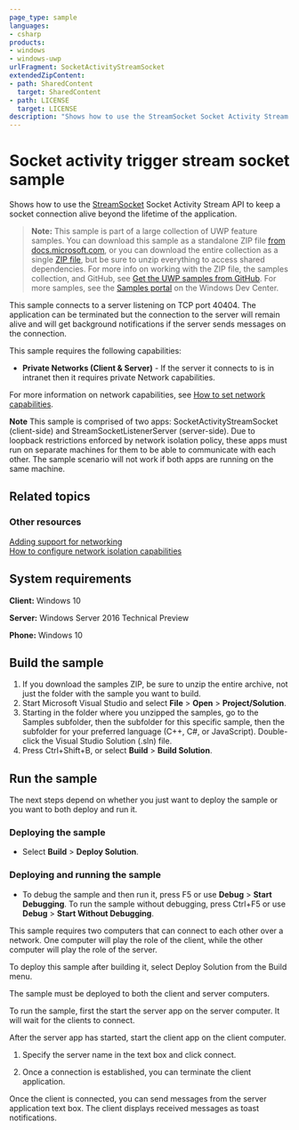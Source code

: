 ```yaml
---
page_type: sample
languages:
- csharp
products:
- windows
- windows-uwp
urlFragment: SocketActivityStreamSocket
extendedZipContent:
- path: SharedContent
  target: SharedContent
- path: LICENSE
  target: LICENSE
description: "Shows how to use the StreamSocket Socket Activity Stream API to keep a socket connection alive beyond the lifetime of the application."
---
```


<!---
  category: NetworkingAndWebServices 
  samplefwlink: http://go.microsoft.com/fwlink/p/?LinkId=620606
--->

# Socket activity trigger stream socket sample

Shows how to use the [StreamSocket](https://msdn.microsoft.com/library/windows/apps/windows.networking.sockets.streamsocket.aspx) Socket Activity Stream API 
to keep a socket connection alive beyond the lifetime of the application.

> **Note:** This sample is part of a large collection of UWP feature samples. 
> You can download this sample as a standalone ZIP file
> [from docs.microsoft.com](https://docs.microsoft.com/samples/microsoft/windows-universal-samples/socketactivitystreamsocket/),
> or you can download the entire collection as a single
> [ZIP file](https://github.com/Microsoft/Windows-universal-samples/archive/master.zip), but be 
> sure to unzip everything to access shared dependencies. For more info on working with the ZIP file, 
> the samples collection, and GitHub, see [Get the UWP samples from GitHub](https://aka.ms/ovu2uq). 
> For more samples, see the [Samples portal](https://aka.ms/winsamples) on the Windows Dev Center. 

This sample connects to a server listening on TCP port 40404. The application can be terminated but the connection to the server will remain alive 
and will get background notifications if the server sends messages on the connection.

This sample requires the following capabilities:

-   **Private Networks (Client & Server)** - If the server it connects to is in intranet then it requires private Network capabilities. 

For more information on network capabilities, see [How to set network capabilities](http://msdn.microsoft.com/library/windows/apps/hh770532).

**Note**  This sample is comprised of two apps: SocketActivityStreamSocket (client-side) and StreamSocketListenerServer (server-side). Due to loopback restrictions 
enforced by network isolation policy, these apps must run on separate machines for them to be able to communicate with each other. The sample scenario will not work 
if both apps are running on the same machine.

## Related topics

### Other resources

[Adding support for networking](http://msdn.microsoft.com/library/windows/apps/hh452752)  
[How to configure network isolation capabilities](http://msdn.microsoft.com/library/windows/apps/hh770532)  

## System requirements

**Client:** Windows 10

**Server:** Windows Server 2016 Technical Preview

**Phone:** Windows 10

## Build the sample

1. If you download the samples ZIP, be sure to unzip the entire archive, not just the folder with the sample you want to build. 
2. Start Microsoft Visual Studio and select **File** \> **Open** \> **Project/Solution**.
3. Starting in the folder where you unzipped the samples, go to the Samples subfolder, then the subfolder for this specific sample, then the subfolder for your preferred language (C++, C#, or JavaScript). Double-click the Visual Studio Solution (.sln) file.
4. Press Ctrl+Shift+B, or select **Build** \> **Build Solution**.

## Run the sample

The next steps depend on whether you just want to deploy the sample or you want to both deploy and run it.

### Deploying the sample

- Select **Build** \> **Deploy Solution**. 

### Deploying and running the sample

- To debug the sample and then run it, press F5 or use **Debug** \> **Start Debugging**. To run the sample without debugging, press Ctrl+F5 or use **Debug** \> **Start Without Debugging**.

This sample requires two computers that can connect to each other over a network. One computer will play the role of the client, while the other computer will play the role of the server. 

To deploy this sample after building it, select Deploy Solution from the Build menu. 

The sample must be deployed to both the client and server computers.

To run the sample, first the start the server app on the server computer. It will wait for the clients to connect.

After the server app has started, start the client app on the client computer. 

1. Specify the server name in the text box and click connect. 

2. Once a connection is established, you can terminate the client application.

Once the client is connected, you can send messages from the server application text box. The client displays received messages as toast notifications. 


